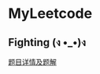 # MyLeetcode

## Fighting (ง •_•)ง

[题目详情及题解]("https://github.com/doocs/leetcode/blob/main/solution/README.md")
